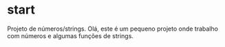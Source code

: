 # start
Projeto de números/strings.
Olá, este é um pequeno projeto onde trabalho com números e algumas funções de strings.
